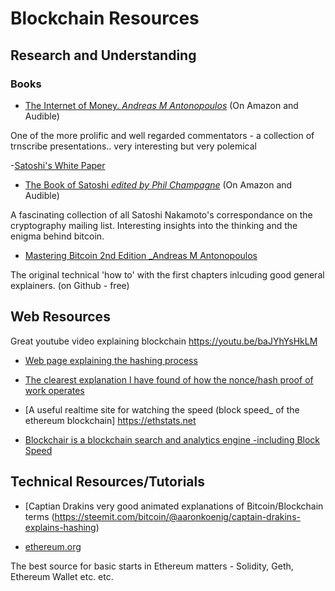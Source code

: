 # Blockchain Resources

## Research and Understanding

### Books

- [The Internet of Money. _Andreas M Antonopoulos_](https://www.amazon.com/Internet-Money-Andreas-M-Antonopoulos/dp/1537000454) (On Amazon and Audible)

One of the more prolific and well regarded commentators - a collection of trnscribe presentations.. very interesting but very polemical


-[Satoshi's White Paper](https://bitcoin.org/bitcoin.pdf)


- [The Book of Satoshi _edited by Phil Champagne_](https://www.amazon.com/Book-Satoshi-Collected-Writings-Nakamoto/dp/0996061312/ref=sr_1_1?s=books&ie=UTF8&qid=1507518030&sr=1-1&keywords=satoshi) (On Amazon and Audible)

A fascinating collection of all Satoshi Nakamoto's correspondance on the cryptography mailing list. Interesting insights into the thinking and the enigma behind bitcoin.

- [Mastering Bitcoin 2nd Edition _Andreas M Antonopoulos ](https://github.com/bitcoinbook/bitcoinbook)

The original technical 'how to' with the first chapters inlcuding good general explainers. (on Github - free)

## Web Resources

Great youtube video explaining blockchain https://youtu.be/baJYhYsHkLM

- [Web page explaining the hashing process](https://bitsonblocks.net/2015/09/21/a-gentle-introduction-to-bitcoin-mining/)

- [The clearest explanation I have found of how the nonce/hash proof of work operates](https://en.bitcoin.it/wiki/Nonce)

- [A useful realtime site for watching the speed (block speed_ of the ethereum blockchain] https://ethstats.net 

-  [Blockchair is a blockchain search and analytics engine -including Block Speed](https://blockchair.com/bitcoin/blocks)


## Technical Resources/Tutorials

- [Captian Drakins very good animated explanations of Bitcoin/Blockchain terms (https://steemit.com/bitcoin/@aaronkoenig/captain-drakins-explains-hashing)

- [ethereum.org](ethereum.org)

The best source for basic starts in Ethereum matters - Solidity, Geth, Ethereum Wallet etc. etc.





